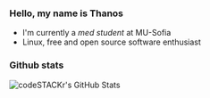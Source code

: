 

### Hello, my name is Thanos
+ I'm currently a *med student* at MU-Sofia
+ Linux, free and open source software enthusiast


### Github stats
  <img align="left" alt="codeSTACKr's GitHub Stats" src="https://github-readme-stats.vercel.app/api?username=ThanosApollo&show_icons=true&hide_border=false&title_color=ff652f&icon_color=FFE400&bg_color=09131B&text_color=ffffff&border_color=0c1a25" />
